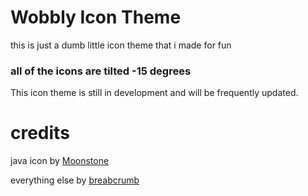 # Wobbly Icon Theme
this is just a dumb little icon theme that i made for fun

### all of the icons are tilted -15 degrees

This icon theme is still in development and will be frequently updated.









# credits

java icon by [Moonstone](github.com/MoonstoneStudios)

everything else by [breabcrumb](github.com/Breabcrumb)